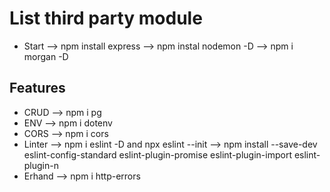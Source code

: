 # List third party module
- Start  --> npm install express --> npm instal nodemon -D --> npm i morgan -D
## Features
- CRUD   --> npm i pg
- ENV    --> npm i dotenv
- CORS   --> npm i cors
- Linter --> npm i eslint -D and npx eslint --init --> npm install --save-dev eslint-config-standard eslint-plugin-promise eslint-plugin-import eslint-plugin-n
- Erhand --> npm i http-errors